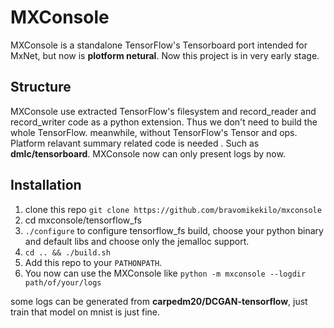# MXConsole
MXConsole is a standalone TensorFlow's Tensorboard port intended for MxNet, but now is **plotform netural**. Now this project is in very early stage.

## Structure
MXConsole use extracted TensorFlow's filesystem and record_reader and record_writer code
 as a python extension. Thus we don't need to build the whole TensorFlow.
 meanwhile, without TensorFlow's Tensor and ops. Platform relavant summary related code is needed . 
 Such as **dmlc/tensorboard**. MXConsole now can only present logs by now.

## Installation
1. clone this repo `git clone https://github.com/bravomikekilo/mxconsole`
2. cd mxconsole/tensorflow_fs
3. `./configure` to configure tensorflow_fs build, choose your python binary and default libs
  and choose only the jemalloc support.
4. `cd .. && ./build.sh` 
2. Add this repo to your `PATHONPATH`.
3. You now can use the MXConsole like `python -m mxconsole --logdir path/of/your/logs`

some logs can be generated from **carpedm20/DCGAN-tensorflow**, just train that model on mnist is just fine.

